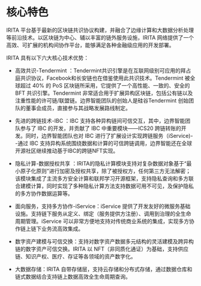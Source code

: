 <!--
order: 1
-->

# 核心特色

IRITA 平台基于最新的区块链共识协议构建，并融合了边缘计算和大数据分析处理等前沿技术。以区块链为中心、辅以丰富的链外服务设施，IRITA 网络提供了一个高效、可扩展的机构间协作平台，能够满足各种金融级应用的开发部署。

IRITA 具有以下六大核心技术优势：

- 高效共识-Tendermint ：Tendermint共识引擎是在互联网级别可应用的拜占庭共识协议，Facebook和长安链也在借鉴使用此共识技术。Tendermint 被全球超过 40% 的 PoS 区块链所采用，它提供了一个高性能、一致的、安全的 BFT 共识引擎。Tendermint 非常适合用于扩展异构区块链，包括公有链以及注重性能的许可链/联盟链。边界智能团队的创始人是硅谷Tendermint 创始团队的董事会成员，直接参与其战略发展路线制定。 

- 先进的跨链技术-IBC ：IBC 支持各种异构链间可信交互，其中，边界智能团队参与了 IBC 的开发，并贡献了 IBC 中重要模块——ICS20 跨链转账的开发。同时，边界智能团队也对 IBC 进行了扩展设计实现跨链服务（iService)--通过 IBC 支持异构系统围绕数据和计算的可信跨链调用，边界智能还在全球开源社区继续推动基于IBC的跨链NFT实现。 

- 隐私计算-数据授权共享 ：IRITA的隐私计算模块支持对复杂数据对象基于“最小原子化原则”进行加密及授权共享，除了被授权方，任何第三方无法解密；该模块集成了主流多方安全计算和联邦学习开源框架，支持隐私查询和多方联合建模计算，同时实现了多种隐私计算方法支持数据可用不可见，及保护隐私的多方协作数据运算等。

- 面向服务，支持多方协作-iService：iService 提供了开发友好的微服务基础设施。支持链下服务从定义、绑定（服务提供方注册）、调用到治理的全生命周期管理。iService 可以非常方便地支持对传统商业系统的集成，实现多方协作链上链下业务流高效集成。

- 数字资产建模与可信交换：支持对数字资产数据多元结构的灵活建模及跨异构链的数字资产可信交换。IRITA 以 NFT（非同质化通证）为基础，支持供应链、知识产权、医疗、存证等各领域的资产数字化。

- 大数据存储：IRITA 自带存储层，支持云存储和分布式存储，通过数据仓库和链式数据结合支持链上数据高效全生命周期查询。

